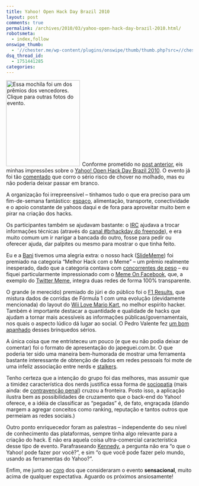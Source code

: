 ```yaml
---
title: Yahoo! Open Hack Day Brazil 2010
layout: post
comments: true
permalink: /archives/2010/03/yahoo-open-hack-day-brazil-2010.html/
robotsmeta:
  - index,follow
onswipe_thumb:
  - '//chester.me/wp-content/plugins/onswipe/thumb/thumb.php?src=//chester.me/wp-content/uploads/2010/03/mochila.jpg&amp;w=600&amp;h=800&amp;zc=1&amp;q=75&amp;f=0'
dsq_thread_id:
  - 1751441285
categories:
---
```

[<img class="alignleft left size-full wp-image-3828" style="margin-right:6px" src="//chester.me/wp-content/uploads/2010/03/mochila.jpg" alt="Essa mochila foi um dos prêmios dos vencedores. Clique para outras fotos do evento." width="199" height="232" />][1]Conforme prometido no [post anterior][2], eis minhas impressões sobre o [Yahoo! Open Hack Day Brazil 2010][3]. O evento já foi tão [comentado][4] que corro o sério risco de chover no molhado, mas eu não poderia deixar passar em branco.

A organização foi irrepreensível &#8211; tínhamos tudo o que era preciso para um fim-de-semana fantástico: [espaço][5], alimentação, transporte, conectividade e o apoio constante de yahoos daqui e de fora para aproveitar muito bem e pirar na criação dos hacks.

Os participantes também se ajudavam bastante: o [IRC][6] ajudava a trocar informações técnicas (através do [canal #brhackday do freenode][7]), e era muito comum um ir narigar a bancada do outro, fosse para pedir ou oferecer ajuda, dar palpites ou mesmo para mostrar o que tinha feito.

Eu e a [Bani][8] tivemos uma alegria extra: o nosso hack ([SlideMeme][2]) foi premiado na categoria &#8220;Melhor Hack com o Meme&#8221; &#8211; um prêmio realmente inesperado, dado que a categoria contava com [concorrentes de peso][9] &#8211; eu fiquei particularmente impressionado com o [Meme On Facebook][10], que, a exemplo do [Twitter Meme][11], integra duas redes de forma 100% transparente.

O grande (e merecido) premiado do júri e do público foi o [F1 Results][12], que mistura dados de corridas de Fórmula 1 com uma evolução (devidamente mencionada) do layout do [Wii Love Mario Kart][13], no melhor espírito hacker. Também é importante destacar a quantidade e qualidade de hacks que ajudam a tornar mais acessíveis as informações públicas/governamentais, nos quais o aspecto lúdico dá lugar ao social. O Pedro Valente fez [um bom apanhado][14] desses brinquedos sérios.

A única coisa que me entristeceu um pouco (e que eu não podia deixar de comentar) foi o formato de apresentação do japeguei.com.br. O que poderia ter sido uma maneira bem-humorada de mostrar uma ferramenta bastante interessante de obtenção de dados em redes pessoais foi mote de uma infeliz associação entre nerds e [stalkers][15].

Tenho certeza que a intenção do grupo foi das melhores, mas assumir que a timidez característica dos nerds justifica essa forma de [sociopatia][16] (mais ainda: de [contravenção penal][17]) cruzou a fronteira. Posto isso, a aplicação ilustra bem as possibilidades de cruzamento que o back-end do Yahoo! oferece, e a idéia de classificar as &#8220;pegadas&#8221; é, de fato, engraçada (dando margem a agregar conceitos como ranking, reputação e tantos outros que permeiam as redes sociais.)

Outro ponto enriquecedor foram as palestras &#8211; independente do seu nível de conhecimento das plataformas, sempre tinha algo relevante para a criação do hack. E não era aquela coisa ultra-comercial característica desse tipo de evento. Parafraseando [Kennedy][18], a pergunta não era &#8220;o que o Yahoo! pode fazer por você?&#8221;, e sim &#8220;o que você pode fazer pelo mundo, usando as ferramentas do Yahoo?&#8221;.

Enfim, me junto ao [coro][19] dos que consideraram o evento **sensacional**, muito acima de qualquer expectativa. Aguardo os próximos ansiosamente!

 [1]: http://www.flickr.com/photos/chesterbr/sets/72157623568401113/
 [2]: //chester.me/archives/2010/03/slidememe.html
 [3]: http://openhackbrazil.pbworks.com/
 [4]: http://openhackbrazil.pbworks.com/Not%C3%ADcias-e-Posts-sobre-o-Open-Hack-Day
 [5]: http://www.sp.senac.br/jsp/default.jsp?newsID=a14463.htm&testeira=727&sub=0&unit=CAS
 [6]: http://pt.wikipedia.org/wiki/Internet_Relay_Chat
 [7]: irc://irc.freenode.net/#brhackday
 [8]: http://baniverso.com
 [9]: http://developer.yahoo.com/hacku/show/2010/mar/openhackbrazil
 [10]: http://meme.blogdoxorna.com.br/
 [11]: http://twitter-meme.com/
 [12]: http://f1results.socialminds.com.br/
 [13]: http://wiilovemariokart.com/
 [14]: http://www.pedrovalente.com/2010/03/24/dados-publicos-no-hack-day/
 [15]: http://en.wikipedia.org/wiki/Stalking
 [16]: http://pt.wikipedia.org/wiki/Transtorno_de_personalidade_antissocial
 [17]: http://pt.wikipedia.org/wiki/Stalking
 [18]: http://www.whitehouse.gov/about/presidents/johnfkennedy
 [19]: http://search.twitter.com/search?q=brhackday
